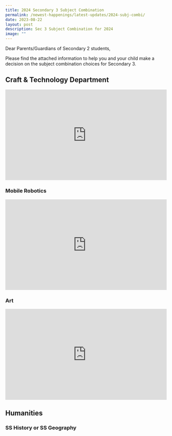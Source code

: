 ```yaml
---
title: 2024 Secondary 3 Subject Combination
permalink: /newest-happenings/latest-updates/2024-subj-combi/
date: 2023-08-22
layout: post
description: Sec 3 Subject Combination for 2024
image: ""
---
```

Dear Parents/Guardians of Secondary 2 students,

Please find the attached information to help you and your child make a decision on the subject combination choices for Secondary 3. 

## Craft &amp; Technology Department

<div style="position:relative;width:100%;padding-bottom: 56.25%;height: 0; overflow: hidden;"><iframe allowfullscreen="" allow="accelerometer; autoplay; clipboard-write; encrypted-media; gyroscope; picture-in-picture" frameborder="0" title="C&amp;T Subject Allocation Briefing" src="https://www.youtube.com/embed/a_NFm_lWIos?si=o4C2iQ2rIxGRaYjR" style="position: absolute; top: 0; left: 0; width: 100%; height: 100%;"></iframe></div>

### Mobile Robotics
<div style="position:relative;width:100%;padding-bottom: 56.25%;height: 0; overflow: hidden;"><iframe allowfullscreen="" allow="accelerometer; autoplay; clipboard-write; encrypted-media; gyroscope; picture-in-picture" frameborder="0" title="Mobile Robotic 2023" src="https://www.youtube.com/embed/AfBaeGBKOfA?si=Rco1i62ULKunOvFi" style="position: absolute; top: 0; left: 0; width: 100%; height: 100%;"></iframe></div>

### Art
<div style="position:relative;width:100%;padding-bottom: 56.25%;height: 0; overflow: hidden;"><iframe allowfullscreen="" allow="accelerometer; autoplay; clipboard-write; encrypted-media; gyroscope; picture-in-picture" frameborder="0" title="Art 2023" src="https://www.youtube.com/embed/vaumPHusx_c?si=HNfNIThaDAewnvL_" style="position: absolute; top: 0; left: 0; width: 100%; height: 100%;"></iframe></div>


## Humanities
### SS History or SS Geography
<div style="position:relative;width:100%;padding-bottom: 56.25%;height: 0; overflow: hidden;"><iframe src="https://docs.google.com/presentation/d/e/2PACX-1vSel8DqmBFKlas-IYRqoOsA2npw9tb_kyz23xQkPMiKWgUnfyLXVsNjpfAVAjK-7OiIluWnR7B3CbH1/embed?start=false&amp;loop=false&amp;delayms=3000" frameborder="0" style="width: 100%; height: 100%;" allowfullscreen="true"></iframe></div>
